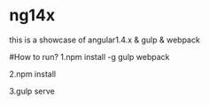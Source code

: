 # ng14x
this is a showcase of angular1.4.x & gulp & webpack 

#How to run?
1.npm install -g gulp webpack

2.npm install 

3.gulp serve
